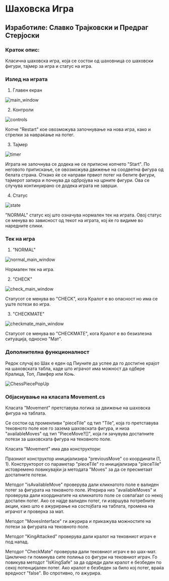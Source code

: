 # Шаховска Игра
## Изработиле: Славко Трајковски и Предраг Стерјоски

### Краток опис:

Класична шаховска игра, која се состои од шаховница со шаховски фигури, тајмер за игра и статус на игра.

### Излед на играта

1. Главен екран

![main_window](https://github.com/slavcetrajkovski/ChessGameVP/assets/126784837/92df4fca-e05b-46b1-adb1-76990979940b)

2. Контроли

![controls](https://github.com/slavcetrajkovski/ChessGameVP/assets/126784837/ef7b6250-59e8-4c43-b27a-4d003e60801d)

Копче "Restart" кое овозможува започнување на нова игра, како и стрелки за навраќање на потег.

3. Тајмер

![timer](https://github.com/slavcetrajkovski/ChessGameVP/assets/126784837/a1884ee4-c8f7-43cc-a750-cfe7fb4b4629)

Играта не започнува се додека не се притисне копчето "Start". По неговото притискање, се овозможува движење на соодветна фигура од белата страна. Откако ќе се направи првиот потег на белите фигури, тајмерот запира и почнува да одбројува на црните фигури. Ова се случува континуирано се додека играта не заврши.

4. Статус

![state](https://github.com/slavcetrajkovski/ChessGameVP/assets/126784837/656ffecb-494f-434b-a605-d26947cc934e)

"NORMAL" статус кој што означува нормален тек на играта. Овој статус се менува во зависност од текот на играта, кој ќе го видиме во наредните слики.

### Тек на игра

1. "NORMAL"

 ![normal_main_window](https://github.com/slavcetrajkovski/ChessGameVP/assets/126784837/6095c685-9b89-48ee-a574-c1a2c5a5a809)

 Нормален тек на игра.

 2. "CHECK"

![check_main_window](https://github.com/slavcetrajkovski/ChessGameVP/assets/126784837/50cbfc61-081b-40b4-b3a5-6c430a925f01)

Статусот се менува во "CHECK", кога Кралот е во опасност но има се уште потези во игра.

3. "CHECKMATE"

![checkmate_main_window](https://github.com/slavcetrajkovski/ChessGameVP/assets/126784837/6001505e-f5ce-4d9e-a7be-418a5f9c518d)

Статусот се менува во "CHECKMATE", кога Кралот е во безизлезна ситуација, односно "Мат".

### Дополнителна функционалност

Редок случај во Шах е еден од Пиуните да успее да го достигне крајот на шаховската табла, каде што играчот има можност да одбере Кралица, Топ, Ламфер или Коњ.

![ChessPiecePopUp](https://github.com/slavcetrajkovski/ChessGameVP/assets/126784837/5d8610f8-a298-4c9e-9b86-f223f8df77ac)

### Објаснување на класата Movement.cs

Класата "Movement" претставува логика за движење на шаховска фигура на таблата.

Се состои од променливи "pieceTile" од тип "Tile", која го претставува тековното поле кое го зазема шаховската фигура, и низа "availableMoves" од тип "PieceMove?[]", која ги зачувува достапните потези за шаховската фигура на тековното поле.

Класата "Movement" има два конструктори:

Празниот конструктор иницијализира "previousMove" со координати (1, 1).
Конструкторот со параметар "pieceTile" го иницијализира "pieceTile" истовремено повикувајќи ја методата 
"Moves" за да се пресметаат достапните потези.

 Методот "isAvailableMove" проверува дали кликнатото поле е валиден потег за фигурата на тековното поле. Итерира низ "availableMoves" и проверува дали координатите на кликнатото поле се совпаѓаат со некој достапен потег. 
Ако се најде валиден потег, ги извршува потребните акции, како што е ажурирање на состојбата на таблата, промена на играчот и проверка за мат.

Методот "MovesInterface" ги ажурира и прикажува можностите на потези за фигурата на тековното поле.

Методот "KingAttacked" проверува дали кралот на тековниот играч е под напад.

Методот "CheckMate" проверува дали тековниот играч е во шах-мат. Циклично ги поминува сите полиња со фигури на тековниот играч. Го повикува методот "IsKingSafe" за да одреди дали кралот е безбеден по секој потенцијален потег. 
Ако кралот е безбеден за било кој потег, враќа вредност "false". Во спротивно, го ажурира.

